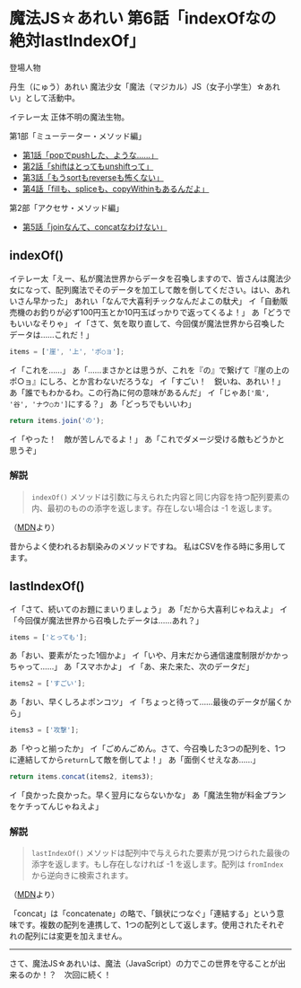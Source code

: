 # 魔法JS☆あれい 第6話「indexOfなの絶対lastIndexOf」


登場人物

丹生（にゅう）あれい
魔法少女「魔法（マジカル）JS（女子小学生）☆あれい」として活動中。

イテレー太
正体不明の魔法生物。

第1部「ミューテーター・メソッド編」
* [第1話「popでpushした、ような……」](https://qiita.com/8amjp/items/e44e707ccc8c95b4a40d)
* [第2話「shiftはとってもunshiftって」](https://qiita.com/8amjp/items/3fc1b2defd28ba1c2df3)
* [第3話「もうsortもreverseも怖くない」](https://qiita.com/8amjp/items/86f5294981fbebd3fe2d)
* [第4話「fillも、spliceも、copyWithinもあるんだよ」](https://qiita.com/8amjp/items/0741e35b70ea32711265)

第2部「アクセサ・メソッド編」
* [第5話「joinなんて、concatなわけない」](https://qiita.com/8amjp/items/229c41ad2146728abd89)


## indexOf()

イテレー太「えー、私が魔法世界からデータを召喚しますので、皆さんは魔法少女になって、配列魔法でそのデータを加工して敵を倒してください。はい、あれいさん早かった」
あれい「なんで大喜利チックなんだよこの駄犬」
イ「自動販売機のお釣りが必ず100円玉とか10円玉ばっかりで返ってくるよ！」
あ「どうでもいいなそりゃ」
イ「さて、気を取り直して、今回僕が魔法世界から召喚したデータは……これだ！」

```js
items = ['崖', '上', 'ポ○ョ'];
```

イ「これを……」
あ「……まさかとは思うが、これを『の』で繋げて『崖の上のポ○ョ』にしろ、とか言わないだろうな」
イ「すごい！　鋭いね、あれい！」
あ「誰でもわかるわ。この行為に何の意味があるんだ」
イ「じゃあ`['風', '谷', 'ナウ○カ']`にする？」
あ「どっちでもいいわ」

```js
return items.join('の');
```

イ「やった！　敵が苦しんでるよ！」
あ「これでダメージ受ける敵もどうかと思うぞ」

### 解説

> `indexOf()` メソッドは引数に与えられた内容と同じ内容を持つ配列要素の内、最初のものの添字を返します。存在しない場合は -1 を返します。

（[MDN](https://developer.mozilla.org/ja/docs/Web/JavaScript/Reference/Global_Objects/Array/indexOf)より）

昔からよく使われるお馴染みのメソッドですね。
私はCSVを作る時に多用してます。

## lastIndexOf()

イ「さて、続いてのお題にまいりましょう」
あ「だから大喜利じゃねえよ」
イ「今回僕が魔法世界から召喚したデータは……あれ？」

```js
items = ['とっても'];
```

あ「おい、要素がたった1個かよ」
イ「いや、月末だから通信速度制限がかかっちゃって……」
あ「スマホかよ」
イ「あ、来た来た、次のデータだ」

```js
items2 = ['すごい'];
```

あ「おい、早くしろよポンコツ」
イ「ちょっと待って……最後のデータが届くから」

```js
items3 = ['攻撃'];
```

あ「やっと揃ったか」
イ「ごめんごめん。さて、今召喚した3つの配列を、1つに連結してから`return`して敵を倒してよ！」
あ「面倒くせえなあ……」

```js
return items.concat(items2, items3);
```

イ「良かった良かった。早く翌月にならないかな」
あ「魔法生物が料金プランをケチってんじゃねえよ」

### 解説

> `lastIndexOf()` メソッドは配列中で与えられた要素が見つけられた最後の添字を返します。もし存在しなければ -1 を返します。配列は `fromIndex` から逆向きに検索されます。

（[MDN](https://developer.mozilla.org/ja/docs/Web/JavaScript/Reference/Global_Objects/Array/lastIndexOf)より）


「concat」は「concatenate」の略で、「鎖状につなぐ」「連結する」という意味です。複数の配列を連携して、1つの配列として返します。使用されたそれぞれの配列には変更を加えません。

----
さて、魔法JS☆あれいは、魔法（JavaScript）の力でこの世界を守ることが出来るのか！？　次回に続く！


<!--stackedit_data:
eyJoaXN0b3J5IjpbMTE4Mzc2MTU1XX0=
-->